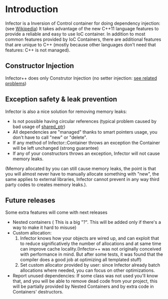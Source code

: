 # Introduction #

Infector is a Inversion of Control container for doing dependency injection: (see [Wikipedia](http://en.wikipedia.org/wiki/Inversion_of_control)) It takes advantage of the new C++11 language features to provide a reliable and easy to use IoC container. In addition to most common features provided by IoC Containers, there are additional features that are unique to C++ (mostly because other languages don't need that features: C++ is not managed).

## Constructor Injection ##

Infector++ does only Construtor Injection (no setter injection: [see related problems](http://misko.hevery.com/2009/02/19/constructor-injection-vs-setter-injection/))

## Exception safety & leak prevention ##

Infector is also a nice solution for removing memory leaks:
  * Is not possible having circular references (typical problem caused by bad usage of [shared\_ptr](http://en.cppreference.com/w/cpp/memory/shared_ptr))
  * All dependencies are "managed" thanks to smart pointers usage, you don't have to call "new" or "delete".
  * If any method of Infector::Container throws an exception the Container will be left unchanged (strong guarantee)
  * If any of your constructors throws an exception, Infector will not cause memory leaks.

(Memory allocated by you can still cause memory leaks, the point is that you will almost never have to manually allocate something with "new", the same applies to external libraries, Infector cannot prevent in any way third party codes to creates memory leaks.).

## Future releases ##

Some extra features will come with next releases

  * Nested containers ( This is a big "?". This will be added only if there's a way to make it hard to misuse)
  * Custom allocation:
    1. Infector knows how your objects are wired up, and can exploit that to reduce significatively the number of allocations and at same time can improve cache locality.(Infector++ was not originally conceived with performance in mind. But after some tests, it was found that the compiler does a good job at optimizing all templated stuff)
    1. Set custom allocator provided by user: since Infector already batch allocations where needed, you can focus on other optimizations.
  * Report unused dependencies: If some class was not used you'll know that, and you will be able to remove dead code from your project, this will be partially provided by Nested Containers and by extra code in Containers' destructors.


